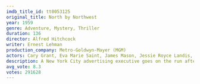 ```yaml
---
imdb_title_id: tt0053125
original_title: North by Northwest
year: 1959
genre: Adventure, Mystery, Thriller
duration: 136
director: Alfred Hitchcock
writer: Ernest Lehman
production_company: Metro-Goldwyn-Mayer (MGM)
actors: Cary Grant, Eva Marie Saint, James Mason, Jessie Royce Landis, Leo G. Carroll, Josephine Hutchinson, Philip Ober, Martin Landau, Adam Williams, Edward Platt, Robert Ellenstein, Les Tremayne, Philip Coolidge, Patrick McVey, Edward Binns
description: A New York City advertising executive goes on the run after being mistaken for a government agent by a group of foreign spies.
avg_vote: 8.3
votes: 291628
---
```

